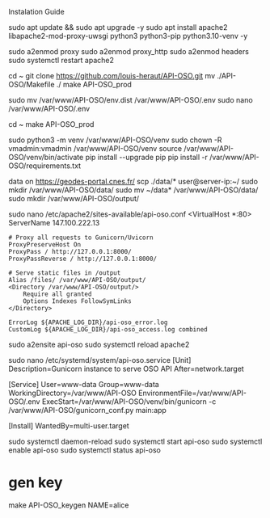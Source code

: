 Instalation Guide

sudo apt update && sudo apt upgrade -y
sudo apt install apache2 libapache2-mod-proxy-uwsgi python3 python3-pip python3.10-venv -y

sudo a2enmod proxy
sudo a2enmod proxy_http
sudo a2enmod headers
sudo systemctl restart apache2

cd ~
git clone https://github.com/louis-heraut/API-OSO.git
mv ./API-OSO/Makefile ./
make API-OSO_prod

sudo mv /var/www/API-OSO/env.dist /var/www/API-OSO/.env
sudo nano /var/www/API-OSO/.env

cd ~
make API-OSO_prod

sudo python3 -m venv /var/www/API-OSO/venv
sudo chown -R vmadmin:vmadmin /var/www/API-OSO/venv
source /var/www/API-OSO/venv/bin/activate
pip install --upgrade pip
pip install -r /var/www/API-OSO/requirements.txt


data on https://geodes-portal.cnes.fr/
scp ./data/* user@server-ip:~/
sudo mkdir /var/www/API-OSO/data/
sudo mv ~/data* /var/www/API-OSO/data/
sudo mkdir /var/www/API-OSO/output/

sudo nano /etc/apache2/sites-available/api-oso.conf
<VirtualHost *:80>
    ServerName 147.100.222.13

    # Proxy all requests to Gunicorn/Uvicorn
    ProxyPreserveHost On
    ProxyPass / http://127.0.0.1:8000/
    ProxyPassReverse / http://127.0.0.1:8000/

    # Serve static files in /output
    Alias /files/ /var/www/API-OSO/output/
    <Directory /var/www/API-OSO/output/>
        Require all granted
        Options Indexes FollowSymLinks
    </Directory>

    ErrorLog ${APACHE_LOG_DIR}/api-oso_error.log
    CustomLog ${APACHE_LOG_DIR}/api-oso_access.log combined
</VirtualHost>

sudo a2ensite api-oso
sudo systemctl reload apache2



sudo nano /etc/systemd/system/api-oso.service
[Unit]
Description=Gunicorn instance to serve OSO API
After=network.target

[Service]
User=www-data
Group=www-data
WorkingDirectory=/var/www/API-OSO
EnvironmentFile=/var/www/API-OSO/.env
ExecStart=/var/www/API-OSO/venv/bin/gunicorn -c /var/www/API-OSO/gunicorn_conf.py main:app

[Install]
WantedBy=multi-user.target

sudo systemctl daemon-reload
sudo systemctl start api-oso
sudo systemctl enable api-oso
sudo systemctl status api-oso




# gen key
make API-OSO_keygen NAME=alice



